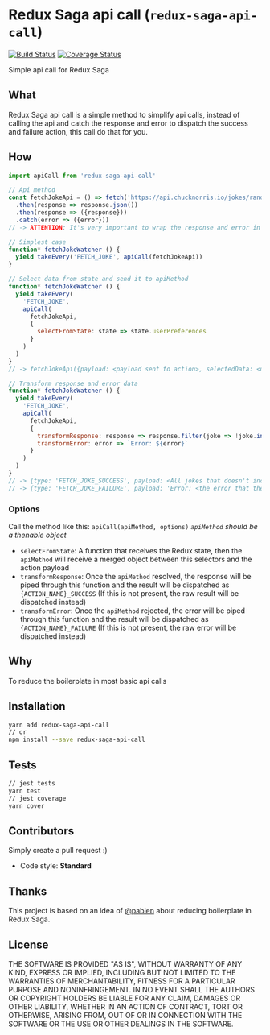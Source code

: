 # Redux Saga api call (`redux-saga-api-call`)
[![Build Status](https://travis-ci.org/goncy/redux-saga-api-call.svg?branch=master)](https://travis-ci.org/goncy/redux-saga-api-call)
[![Coverage Status](https://coveralls.io/repos/github/goncy/redux-saga-api-call/badge.svg?branch=master)](https://coveralls.io/github/goncy/redux-saga-api-call?branch=master)

Simple api call for Redux Saga


## What
Redux Saga api call is a simple method to simplify api calls, instead of calling the api and catch the response and error to dispatch the success and failure action, this call do that for you.


## How
```js
import apiCall from 'redux-saga-api-call'

// Api method
const fetchJokeApi = () => fetch('https://api.chucknorris.io/jokes/random')
  .then(response => response.json())
  .then(response => ({response}))
  .catch(error => ({error}))
// -> ATTENTION: It's very important to wrap the response and error in objects called response and error, because the call will destructure the response to identify if the call was successfull or not (If you find a way to improve it, please, make a pull request)

// Simplest case
function* fetchJokeWatcher () {
  yield takeEvery('FETCH_JOKE', apiCall(fetchJokeApi))
}

// Select data from state and send it to apiMethod
function* fetchJokeWatcher () {
  yield takeEvery(
    'FETCH_JOKE',
    apiCall(
      fetchJokeApi,
      {
        selectFromState: state => state.userPreferences
      }
    )
  )
}
// -> fetchJokeApi({payload: <payload sent to action>, selectedData: <userPreferences>)

// Transform response and error data
function* fetchJokeWatcher () {
  yield takeEvery(
    'FETCH_JOKE',
    apiCall(
      fetchJokeApi,
      {
        transformResponse: response => response.filter(joke => !joke.includes('Bruce lee')),
        transformError: error => `Error: ${error}`
      }
    )
  )
}
// -> {type: 'FETCH_JOKE_SUCCESS', payload: <All jokes that doesn't include 'Bruce lee' on it>}
// -> {type: 'FETCH_JOKE_FAILURE', payload: 'Error: <the error that the server returned>'}
```

### Options
Call the method like this:
`apiCall(apiMethod, options)`
_`apiMethod` should be a thenable object_

* `selectFromState`: A function that receives the Redux state, then the `apiMethod` will receive a merged object between this selectors and the action payload
* `transformResponse`: Once the `apiMethod` resolved, the response will be piped through this function and the result will be dispatched as `{ACTION_NAME}_SUCCESS` (If this is not present, the raw result will be dispatched instead)
* `transformError`: Once the `apiMethod` rejected, the error will be piped through this function and the result will be dispatched as `{ACTION_NAME}_FAILURE` (If this is not present, the raw error will be dispatched instead)

## Why
To reduce the boilerplate in most basic api calls


## Installation
```sh
yarn add redux-saga-api-call
// or
npm install --save redux-saga-api-call
```

## Tests
```sh
// jest tests
yarn test
// jest coverage
yarn cover
```

## Contributors
Simply create a pull request :)
* Code style: **Standard**


## Thanks
This project is based on an idea of [@pablen](https://github.com/pablen) about reducing boilerplate in Redux Saga.


## License
THE SOFTWARE IS PROVIDED "AS IS", WITHOUT WARRANTY OF ANY KIND, EXPRESS OR
IMPLIED, INCLUDING BUT NOT LIMITED TO THE WARRANTIES OF MERCHANTABILITY,
FITNESS FOR A PARTICULAR PURPOSE AND NONINFRINGEMENT. IN NO EVENT SHALL THE
AUTHORS OR COPYRIGHT HOLDERS BE LIABLE FOR ANY CLAIM, DAMAGES OR OTHER
LIABILITY, WHETHER IN AN ACTION OF CONTRACT, TORT OR OTHERWISE, ARISING FROM,
OUT OF OR IN CONNECTION WITH THE SOFTWARE OR THE USE OR OTHER DEALINGS IN
THE SOFTWARE.
